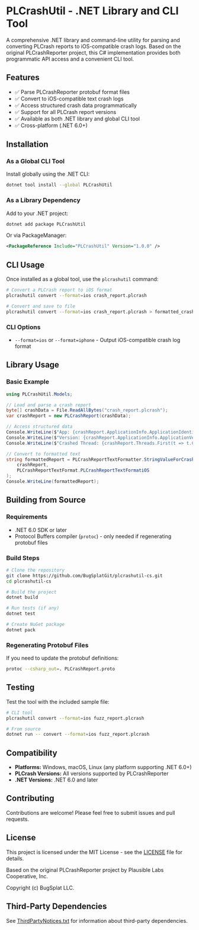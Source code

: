 # PLCrashUtil - .NET Library and CLI Tool

A comprehensive .NET library and command-line utility for parsing and converting PLCrash reports to iOS-compatible crash logs. Based on the original PLCrashReporter project, this C# implementation provides both programmatic API access and a convenient CLI tool.

## Features

- ✅ Parse PLCrashReporter protobuf format files
- ✅ Convert to iOS-compatible text crash logs
- ✅ Access structured crash data programmatically
- ✅ Support for all PLCrash report versions
- ✅ Available as both .NET library and global CLI tool
- ✅ Cross-platform (.NET 6.0+)

## Installation

### As a Global CLI Tool

Install globally using the .NET CLI:

```bash
dotnet tool install --global PLCrashUtil
```

### As a Library Dependency

Add to your .NET project:

```bash
dotnet add package PLCrashUtil
```

Or via PackageManager:

```xml
<PackageReference Include="PLCrashUtil" Version="1.0.0" />
```

## CLI Usage

Once installed as a global tool, use the `plcrashutil` command:

```bash
# Convert a PLCrash report to iOS format
plcrashutil convert --format=ios crash_report.plcrash

# Convert and save to file
plcrashutil convert --format=ios crash_report.plcrash > formatted_crash.txt
```

### CLI Options

- `--format=ios` or `--format=iphone` - Output iOS-compatible crash log format

## Library Usage

### Basic Example

```csharp
using PLCrashUtil.Models;

// Load and parse a crash report
byte[] crashData = File.ReadAllBytes("crash_report.plcrash");
var crashReport = new PLCrashReport(crashData);

// Access structured data
Console.WriteLine($"App: {crashReport.ApplicationInfo.ApplicationIdentifier}");
Console.WriteLine($"Version: {crashReport.ApplicationInfo.ApplicationVersion}");
Console.WriteLine($"Crashed Thread: {crashReport.Threads.First(t => t.Crashed).ThreadNumber}");

// Convert to formatted text
string formattedReport = PLCrashReportTextFormatter.StringValueForCrashReport(
    crashReport, 
    PLCrashReportTextFormat.PLCrashReportTextFormatiOS
);
Console.WriteLine(formattedReport);
```

## Building from Source

### Requirements

- .NET 6.0 SDK or later
- Protocol Buffers compiler (`protoc`) - only needed if regenerating protobuf files

### Build Steps

```bash
# Clone the repository
git clone https://github.com/BugSplatGit/plcrashutil-cs.git
cd plcrashutil-cs

# Build the project
dotnet build

# Run tests (if any)
dotnet test

# Create NuGet package
dotnet pack
```

### Regenerating Protobuf Files

If you need to update the protobuf definitions:

```bash
protoc --csharp_out=. PLCrashReport.proto
```

## Testing

Test the tool with the included sample file:

```bash
# CLI tool
plcrashutil convert --format=ios fuzz_report.plcrash

# From source
dotnet run -- convert --format=ios fuzz_report.plcrash
```

## Compatibility

- **Platforms:** Windows, macOS, Linux (any platform supporting .NET 6.0+)
- **PLCrash Versions:** All versions supported by PLCrashReporter
- **.NET Versions:** .NET 6.0 and later

## Contributing

Contributions are welcome! Please feel free to submit issues and pull requests.

## License

This project is licensed under the MIT License - see the [LICENSE](LICENSE) file for details.

Based on the original PLCrashReporter project by Plausible Labs Cooperative, Inc.

Copyright (c) BugSplat LLC.

## Third-Party Dependencies

See [ThirdPartyNotices.txt](ThirdPartyNotices.txt) for information about third-party dependencies. 